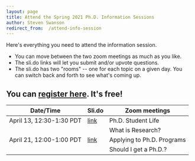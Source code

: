 ```yaml
---
layout: page
title: Attend the Spring 2021 Ph.D. Information Sessions
author: Steven Swanson
redirect_from:  /attend-info-session
---
```


Here's everything you need to attend the information session.

* You can move between the two zoom meetings as much as you like.
* The sli.do links will let you submit and/or upvote questions.
* The sli.do has two "rooms" -- one for each topic on a given day.  You can switch back and forth to see what's coming up.

## You can [register here](https://www.eventbrite.com/e/computer-science-phd-info-session-registration-147339310845).  It's free!


| Date/Time                | Sli.do                                    | Zoom meetings              |
|--------------------------|-------------------------------------------|----------------------------|
| April 13, 12:30-1:30 PDT | [link](https://app.sli.do/event/pa7fpp5w) | Ph.D. Student Life         |
|                          |                                           | What is Research?          |
| April 21, 12:00-1:00 PDT | [link](https://app.sli.do/event/gignj6m4) | Applying to Ph.D. Programs |
|                          |                                           | Should I get a Ph.D.?      |

